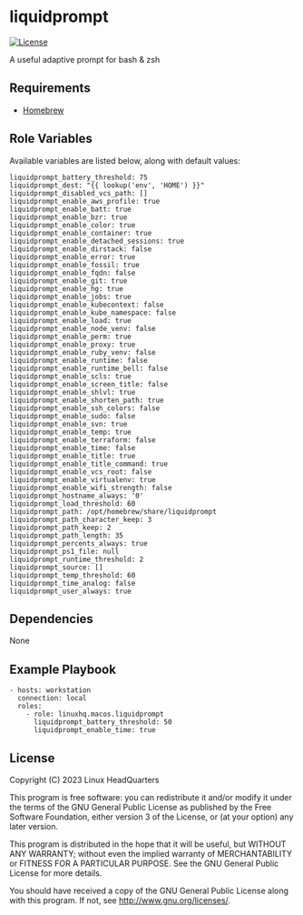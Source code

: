 # liquidprompt

[![License](https://img.shields.io/badge/license-GPLv3-lightgreen)](https://www.gnu.org/licenses/gpl-3.0.en.html#license-text)

A useful adaptive prompt for bash & zsh

## Requirements

* [Homebrew](https://brew.sh)

## Role Variables

Available variables are listed below, along with default values:

    liquidprompt_battery_threshold: 75
    liquidprompt_dest: "{{ lookup('env', 'HOME') }}"
    liquidprompt_disabled_vcs_path: []
    liquidprompt_enable_aws_profile: true
    liquidprompt_enable_batt: true
    liquidprompt_enable_bzr: true
    liquidprompt_enable_color: true
    liquidprompt_enable_container: true
    liquidprompt_enable_detached_sessions: true
    liquidprompt_enable_dirstack: false
    liquidprompt_enable_error: true
    liquidprompt_enable_fossil: true
    liquidprompt_enable_fqdn: false
    liquidprompt_enable_git: true
    liquidprompt_enable_hg: true
    liquidprompt_enable_jobs: true
    liquidprompt_enable_kubecontext: false
    liquidprompt_enable_kube_namespace: false
    liquidprompt_enable_load: true
    liquidprompt_enable_node_venv: false
    liquidprompt_enable_perm: true
    liquidprompt_enable_proxy: true
    liquidprompt_enable_ruby_venv: false
    liquidprompt_enable_runtime: false
    liquidprompt_enable_runtime_bell: false
    liquidprompt_enable_scls: true
    liquidprompt_enable_screen_title: false
    liquidprompt_enable_shlvl: true
    liquidprompt_enable_shorten_path: true
    liquidprompt_enable_ssh_colors: false
    liquidprompt_enable_sudo: false
    liquidprompt_enable_svn: true
    liquidprompt_enable_temp: true
    liquidprompt_enable_terraform: false
    liquidprompt_enable_time: false
    liquidprompt_enable_title: true
    liquidprompt_enable_title_command: true
    liquidprompt_enable_vcs_root: false
    liquidprompt_enable_virtualenv: true
    liquidprompt_enable_wifi_strength: false
    liquidprompt_hostname_always: '0'
    liquidprompt_load_threshold: 60
    liquidprompt_path: /opt/homebrew/share/liquidprompt
    liquidprompt_path_character_keep: 3
    liquidprompt_path_keep: 2
    liquidprompt_path_length: 35
    liquidprompt_percents_always: true
    liquidprompt_ps1_file: null
    liquidprompt_runtime_threshold: 2
    liquidprompt_source: []
    liquidprompt_temp_threshold: 60
    liquidprompt_time_analog: false
    liquidprompt_user_always: true

## Dependencies

None

## Example Playbook

    - hosts: workstation
      connection: local
      roles:
        - role: linuxhq.macos.liquidprompt
          liquidprompt_battery_threshold: 50
          liquidprompt_enable_time: true

## License

Copyright (C) 2023 Linux HeadQuarters

This program is free software: you can redistribute it and/or modify
it under the terms of the GNU General Public License as published by
the Free Software Foundation, either version 3 of the License, or
(at your option) any later version.

This program is distributed in the hope that it will be useful,
but WITHOUT ANY WARRANTY; without even the implied warranty of
MERCHANTABILITY or FITNESS FOR A PARTICULAR PURPOSE. See the
GNU General Public License for more details.

You should have received a copy of the GNU General Public License
along with this program. If not, see <http://www.gnu.org/licenses/>.
